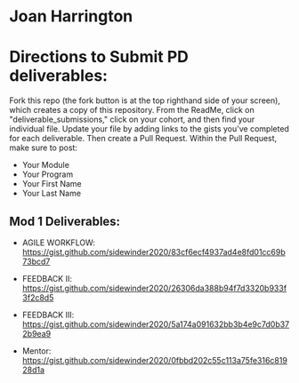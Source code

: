# Joan Harrington

# Directions to Submit PD deliverables:
Fork this repo (the fork button is at the top righthand side of your screen), which creates a copy of this repository. From the ReadMe, click on "deliverable_submissions," click on your cohort, and then find your individual file. Update your file by adding links to the gists you've completed for each deliverable. Then create a Pull Request. Within the Pull Request, make sure to post:

* Your Module
* Your Program
* Your First Name
* Your Last Name


## Mod 1 Deliverables:
* AGILE WORKFLOW: https://gist.github.com/sidewinder2020/83cf6ecf4937ad4e8fd01cc69b73bcd7

* FEEDBACK II: https://gist.github.com/sidewinder2020/26306da388b94f7d3320b933f3f2c8d5

* FEEDBACK III: https://gist.github.com/sidewinder2020/5a174a091632bb3b4e9c7d0b372b9ea9

* Mentor: https://gist.github.com/sidewinder2020/0fbbd202c55c113a75fe316c81928d1a
